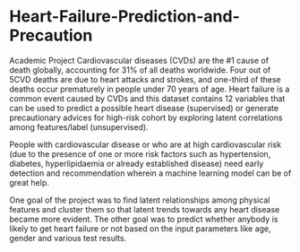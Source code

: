 # Heart-Failure-Prediction-and-Precaution
Academic Project
Cardiovascular diseases (CVDs) are the #1 cause of death globally, accounting for 31% of all deaths worldwide. Four out of 5CVD deaths are due to heart attacks and strokes, and one-third of these deaths occur prematurely in people under 70 years of age. Heart failure is a common event caused by CVDs and this dataset contains 12 variables that can be used to predict a possible heart disease (supervised) or generate precautionary advices for high-risk cohort by exploring latent correlations among features/label (unsupervised).

People with cardiovascular disease or who are at high cardiovascular risk (due to the presence of one or more risk factors such as hypertension, diabetes, hyperlipidaemia or already established disease) need early detection and recommendation wherein a machine learning model can be of great help.

One goal of the project was to find latent relationships among physical features and cluster them so that latent trends towards any heart disease became more evident. The other goal was to predict whether anybody is likely to get heart failure or not based on the input parameters like age, gender and various test results. 

